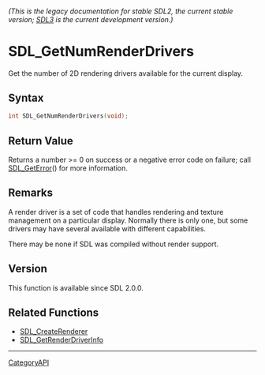 ###### (This is the legacy documentation for stable SDL2, the current stable version; [SDL3](https://wiki.libsdl.org/SDL3/) is the current development version.)
# SDL_GetNumRenderDrivers

Get the number of 2D rendering drivers available for the current display.

## Syntax

```c
int SDL_GetNumRenderDrivers(void);

```

## Return Value

Returns a number >= 0 on success or a negative error code on failure; call
[SDL_GetError](SDL_GetError.md)() for more information.

## Remarks

A render driver is a set of code that handles rendering and texture
management on a particular display. Normally there is only one, but some
drivers may have several available with different capabilities.

There may be none if SDL was compiled without render support.

## Version

This function is available since SDL 2.0.0.

## Related Functions

* [SDL_CreateRenderer](SDL_CreateRenderer.md)
* [SDL_GetRenderDriverInfo](SDL_GetRenderDriverInfo.md)

----
[CategoryAPI](CategoryAPI.md)
